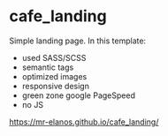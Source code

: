 # cafe_landing

Simple landing page. In this template:
- used SASS/SCSS
- semantic tags
- optimized images
- responsive design
- green zone google PageSpeed
- no JS

https://mr-elanos.github.io/cafe_landing/
